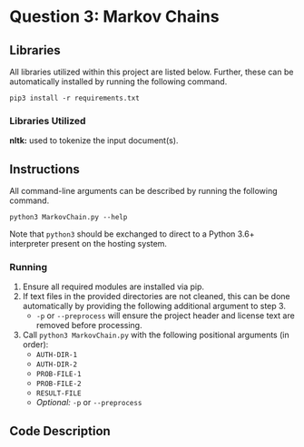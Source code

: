 # Question 3: Markov Chains


## Libraries

All libraries utilized within this project are listed below.
Further, these can be automatically installed by running the following command.
```shell script
pip3 install -r requirements.txt
```


### Libraries Utilized

**nltk:** used to tokenize the input document(s).


## Instructions

All command-line arguments can be described by running the following command.
```shell script
python3 MarkovChain.py --help
```
Note that `python3` should be exchanged to direct to a Python 3.6+ interpreter present on the hosting system.


### Running

1. Ensure all required modules are installed via pip.
2. If text files in the provided directories are not cleaned, this can be done automatically by providing the following additional argument to step 3.
    - `-p` or `--preprocess` will ensure the project header and license text are removed before processing.
3. Call `python3 MarkovChain.py` with the following positional arguments (in order):
    - `AUTH-DIR-1`
    - `AUTH-DIR-2`
    - `PROB-FILE-1`
    - `PROB-FILE-2`
    - `RESULT-FILE`
    - _Optional:_ `-p` or `--preprocess`


## Code Description
